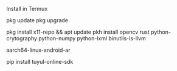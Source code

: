Install in Termux

pkg update
pkg upgrade

pkg install x11-repo && apt update
pkh install opencv rust python-crytography python-numpy python-lxml binutils-is-llvm

aarch64-linux-android-ar

pip install tuyul-online-sdk